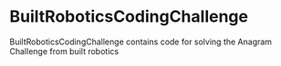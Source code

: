 # BuiltRoboticsCodingChallenge
BuiltRoboticsCodingChallenge contains code for solving the Anagram Challenge from built robotics
